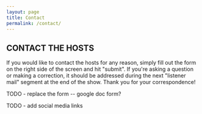 ```yaml
---
layout: page
title: Contact
permalink: /contact/
---
```


## CONTACT THE HOSTS

If you would like to contact the hosts for any reason, simply fill out the form on the right side of the screen and hit "submit". If you're asking a question or making a correction, it should be addressed during the next "listener mail" segment at the end of the show. Thank you for your correspondence!

TODO - replace the form -- google doc form?

TODO - add social media links
